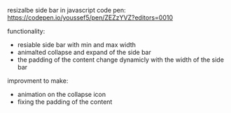 resizalbe side bar in javascript
code pen: https://codepen.io/youssef5/pen/ZEZzYVZ?editors=0010

functionality:

- resiable side bar with min and max width
- animalted collapse and expand of the side bar
- the padding of the content change dynamicly with the width of the side bar

improvment to make:

- animation on the collapse icon
- fixing the padding of the content

